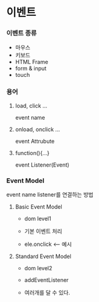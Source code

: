 # 이벤트

### 이벤트 종류

- 마우스
- 키보드
- HTML Frame
- form & input
- touch



### 용어

1. load, click ...

   event name

2. onload, onclick ...

   event Attrubute

3. function(){...}

   event Listener(Event)



### Event Model

event name listener를 연결하는 방법

1. Basic Event Model 

   - dom level1

   - 기본 이벤트 처리
   - ele.onclick <-- 예시

2. Standard Event Model

   - dom level2

   - addEventListener
   - 여러개를 달 수 있다.

   